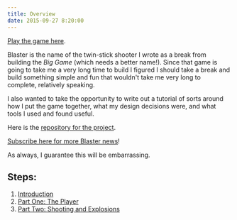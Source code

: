 ```yaml
---
title: Overview
date: 2015-09-27 8:20:00
---
```


[Play the game here][playblaster].

Blaster is the name of the twin-stick shooter I wrote as a break from building the _Big Game_ (which needs a better name!). Since that game is going to take me a very long time to build I figured I should take a break and build something simple and fun that wouldn't take me very long to complete, relatively speaking.

I also wanted to take the opportunity to write out a tutorial of sorts around how I put the game together, what my design decisions were, and what tools I used and found useful.

Here is the [repository for the project][repo].

[Subscribe here for more Blaster news][subscribe]!

As always, I guarantee this will be embarrassing.

Steps:
------

  1. [Introduction][intro]
  2. [Part One: The Player][part1]
  3. [Part Two: Shooting and Explosions][part2]

  [playblaster]: http://blaster.drhayes.io
  [repo]: https://github.com/drhayes/blaster
  [subscribe]: http://eepurl.com/bBji6j
  [intro]: /blaster/intro.html
  [part1]: /blaster/part1.html
  [part2]: /blaster/part2.html
